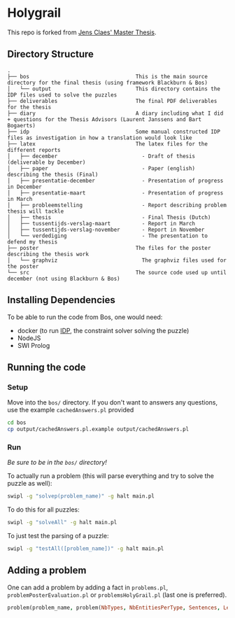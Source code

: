 # Holygrail

This repo is forked from [Jens Claes' Master Thesis](https://github.com/entropitor/thesis).


## Directory Structure
```
.
├── bos                                  This is the main source directory for the final thesis (using framework Blackburn & Bos)
│   └── output                           This directory contains the IDP files used to solve the puzzles
├── deliverables                         The final PDF deliverables for the thesis
├── diary                                A diary including what I did + questions for the Thesis Advisors (Laurent Janssens and Bart Bogaerts)
├── idp                                  Some manual constructed IDP files as investigation in how a translation would look like
├── latex                                The latex files for the different reports
│   ├── december                           - Draft of thesis (deliverable by December)
│   ├── paper                              - Paper (english) describing the thesis (Final)
│   ├── presentatie-december               - Presentation of progress in December
│   ├── presentatie-maart                  - Presentation of progress in March
│   ├── probleemstelling                   - Report describing problem thesis will tackle
│   ├── thesis                             - Final Thesis (Dutch)
│   ├── tussentijds-verslag-maart          - Report in March
│   ├── tussentijds-verslag-november       - Report in November
│   └── verdediging                        - The presentation to defend my thesis
├── poster                               The files for the poster describing the thesis work
│   └── graphviz                           The graphviz files used for the poster
└── src                                  The source code used up until december (not using Blackburn & Bos)
```

## Installing Dependencies
To be able to run the code from Bos, one would need:
  - docker (to run [IDP](https://dtai.cs.kuleuven.be/software/idp), the constraint solver solving the puzzle)
  - NodeJS
  - SWI Prolog

## Running the code
### Setup
Move into the `bos/` directory. If you don't want to answers any questions, use the example `cachedAnswers.pl` provided
```sh
cd bos
cp output/cachedAnswers.pl.example output/cachedAnswers.pl
```

### Run
*Be sure to be in the `bos/` directory!*

To actually run a problem (this will parse everything and try to solve the puzzle as well):
```sh
swipl -g "solvep(problem_name)" -g halt main.pl
```

To do this for all puzzles:
```sh
swipl -g "solveAll" -g halt main.pl
```

To just test the parsing of a puzzle:
```sh
swipl -g "testAll([problem_name])" -g halt main.pl
```
## Adding a problem
One can add a problem by adding a fact in `problems.pl`, `problemPosterEvaluation.pl` or `problemsHolyGrail.pl` (last one is preferred).

```prolog
problem(problem_name, problem(NbTypes, NbEntitiesPerType, Sentences, Lexicon)).
```
